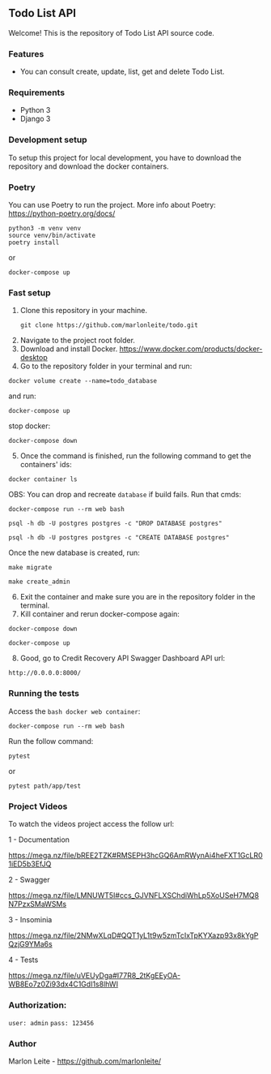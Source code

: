 ## Todo List API

Welcome! This is the repository of Todo List API source code.

### Features
- You can consult create, update, list, get and delete Todo List.

### Requirements

- Python 3
- Django 3

### Development setup

To setup this project for local development, you have to download the repository and download the docker containers.

### Poetry
You can use Poetry to run the project.
More info about Poetry: <https://python-poetry.org/docs/>

```
python3 -m venv venv
source venv/bin/activate
poetry install
```

or

```
docker-compose up
```

### Fast setup
1. Clone this repository in your machine.
   ```
   git clone https://github.com/marlonleite/todo.git
   ```
2. Navigate to the project root folder.
3. Download and install Docker.
   <https://www.docker.com/products/docker-desktop>
4. Go to the repository folder in your terminal and run:

```
docker volume create --name=todo_database
```
and run:

```
docker-compose up
```
stop docker:
```
docker-compose down
```
5. Once the command is finished, run the following command to get the containers' ids:
``` 
docker container ls
```
OBS: You can drop and recreate `database` if build fails.
Run that cmds:
```
docker-compose run --rm web bash
```
```
psql -h db -U postgres postgres -c "DROP DATABASE postgres"
```
```
psql -h db -U postgres postgres -c "CREATE DATABASE postgres"
```
Once the new database is created, run:
```
make migrate
```
```
make create_admin
```
6. Exit the container and make sure you are in the repository folder in the terminal.
7. Kill container and rerun docker-compose again:
```
docker-compose down
```
```
docker-compose up
```
8. Good, go to Credit Recovery API Swagger Dashboard API url:
```
http://0.0.0.0:8000/
```

### Running the tests

Access the `bash docker web container`:
```
docker-compose run --rm web bash
```

Run the follow command:
```
pytest
```
or
```
pytest path/app/test
```

### Project Videos
To watch the videos project access the follow url:

1 - Documentation

<https://mega.nz/file/bREE2TZK#RMSEPH3hcGQ6AmRWynAi4heFXT1GcLR01iED5b3EfJQ>

2 - Swagger

<https://mega.nz/file/LMNUWT5I#ccs_GJVNFLXSChdiWhLp5XoUSeH7MQ8N7PzxSMaWSMs>

3 - Insominia

<https://mega.nz/file/2NMwXLqD#QQT1yL1t9w5zmTcIxTpKYXazp93x8kYgPQzjG9YMa6s>

4 - Tests

<https://mega.nz/file/uVEUyDga#I77R8_2tKgEEyOA-WB8Eo7z0Zi93dx4C1GdI1s8lhWI>


### Authorization:
`user: admin`
`pass: 123456`

### Author
Marlon Leite - <https://github.com/marlonleite/>